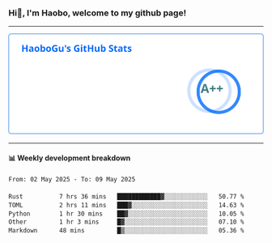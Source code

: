 <!--<h2 align="center"> Hi👋, I'm Haobo, welcome to my github page! </h2>-->
### Hi👋, I'm Haobo, welcome to my github page!
-------

<img href="https://github.com/HaoboGu" src="assets/stats.svg" alt="github stats" /> 

-------

#### 📊 **Weekly development breakdown**
<!--START_SECTION:waka-->

```txt
From: 02 May 2025 - To: 09 May 2025

Rust          7 hrs 36 mins   ████████████▓░░░░░░░░░░░░   50.77 %
TOML          2 hrs 11 mins   ███▓░░░░░░░░░░░░░░░░░░░░░   14.63 %
Python        1 hr 30 mins    ██▓░░░░░░░░░░░░░░░░░░░░░░   10.05 %
Other         1 hr 3 mins     █▓░░░░░░░░░░░░░░░░░░░░░░░   07.10 %
Markdown      48 mins         █▒░░░░░░░░░░░░░░░░░░░░░░░   05.36 %
```

<!--END_SECTION:waka-->
<!--
backup url: https://github-readme-status-dusky-ten.vercel.app/api?username=HaoboGu&count_private=true&show_icons=true&theme=transparent&border_color=2f80ed
-->
<!--
**HaoboGu/HaoboGu** is a ✨ _special_ ✨ repository because its `README.md` (this file) appears on your GitHub profile.

Here are some ideas to get you started:

- 🔭 I’m currently working on AI-assisted programming tools
- 🌱 I’m currently learning ...
- 👯 I’m looking to collaborate on ...
- 🤔 I’m looking for help with ...
- 💬 Ask me about ...
- 📫 How to reach me: ...
- 😄 Pronouns: ...
- ⚡ Fun fact: ...
-->
